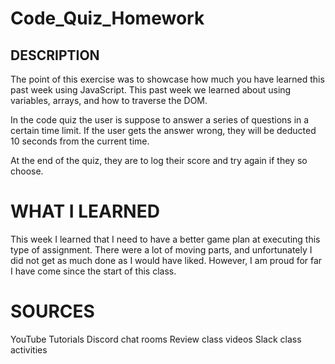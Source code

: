 # Code_Quiz_Homework

## DESCRIPTION

The point of this exercise was to showcase how much you have learned this past week using JavaScript.
This past week we learned about using variables, arrays, and how to traverse the DOM.

In the code quiz the user is suppose to answer a series of questions in a certain time limit. If the user gets the answer wrong, they will be deducted 10 seconds from the current time. 

At the end of the quiz, they are to log their score and try again if they so choose.

# WHAT I LEARNED

This week I learned that I need to have a better game plan at executing this type of assignment. There were a lot of moving parts, and unfortunately I did not get as much done as I would have liked. However, I am proud for far I have come since the start of this class.

# SOURCES

YouTube Tutorials
Discord chat rooms
Review class videos
Slack class activities